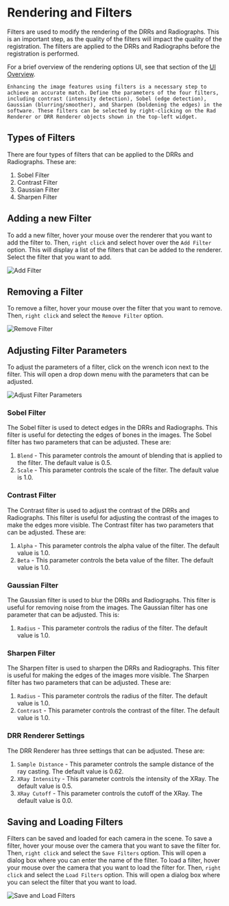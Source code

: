 # Rendering and Filters

Filters are used to modify the rendering of the DRRs and Radiographs. This is an important step, as the quality of the filters will impact the quality of the registration. The filters are applied to the DRRs and Radiographs before the registration is performed. 

For a brief overview of the rendering options UI, see that section of the [UI Overview](../user-interface.md#rendering-options).

```{note}
Enhancing the image features using filters is a necessary step to achieve an accurate match. Define the parameters of the four filters, including contrast (intensity detection), Sobel (edge detection), Gaussian (blurring/smoother), and Sharpen (boldening the edges) in the software. These filters can be selected by right-clicking on the Rad Renderer or DRR Renderer objects shown in the top-left widget.
```

## Types of Filters

There are four types of filters that can be applied to the DRRs and Radiographs. These are:

1. Sobel Filter
2. Contrast Filter
3. Gaussian Filter
4. Sharpen Filter

## Adding a new Filter

To add a new filter, hover your mouse over the renderer that you want to add the filter to. Then, `right click` and select hover over the `Add Filter` option. This will display a list of the filters that can be added to the renderer. Select the filter that you want to add.

![Add Filter](https://github.com/BrownBiomechanics/Autoscoper/releases/download/docs-resources/tutorial_FilterAdd.png)

## Removing a Filter

To remove a filter, hover your mouse over the filter that you want to remove. Then, `right click` and select the `Remove Filter` option.

![Remove Filter](https://github.com/BrownBiomechanics/Autoscoper/releases/download/docs-resources/tutorial_FilterRemove.png)

## Adjusting Filter Parameters

To adjust the parameters of a filter, click on the wrench icon next to the filter. This will open a drop down menu with the parameters that can be adjusted.

![Adjust Filter Parameters](https://github.com/BrownBiomechanics/Autoscoper/releases/download/docs-resources/tutorial_FilterAdjust.png)

### Sobel Filter

The Sobel filter is used to detect edges in the DRRs and Radiographs. This filter is useful for detecting the edges of bones in the images. The Sobel filter has two parameters that can be adjusted. These are:

1. `Blend` - This parameter controls the amount of blending that is applied to the filter. The default value is 0.5.
2. `Scale` - This parameter controls the scale of the filter. The default value is 1.0.

### Contrast Filter

The Contrast filter is used to adjust the contrast of the DRRs and Radiographs. This filter is useful for adjusting the contrast of the images to make the edges more visible. The Contrast filter has two parameters that can be adjusted. These are:

1. `Alpha` - This parameter controls the alpha value of the filter. The default value is 1.0.
2. `Beta` - This parameter controls the beta value of the filter. The default value is 1.0.

### Gaussian Filter

The Gaussian filter is used to blur the DRRs and Radiographs. This filter is useful for removing noise from the images. The Gaussian filter has one parameter that can be adjusted. This is:

1. `Radius` - This parameter controls the radius of the filter. The default value is 1.0.

### Sharpen Filter

The Sharpen filter is used to sharpen the DRRs and Radiographs. This filter is useful for making the edges of the images more visible. The Sharpen filter has two parameters that can be adjusted. These are:

1. `Radius` - This parameter controls the radius of the filter. The default value is 1.0.
2. `Contrast` - This parameter controls the contrast of the filter. The default value is 1.0.

### DRR Renderer Settings

The DRR Renderer has three settings that can be adjusted. These are:

1. `Sample Distance` - This parameter controls the sample distance of the ray casting. The default value is 0.62.
2. `XRay Intensity` - This parameter controls the intensity of the XRay. The default value is 0.5.
3. `XRay Cutoff` - This parameter controls the cutoff of the XRay. The default value is 0.0.

## Saving and Loading Filters

Filters can be saved and loaded for each camera in the scene. To save a filter, hover your mouse over the camera that you want to save the filter for. Then, `right click` and select the `Save Filters` option. This will open a dialog box where you can enter the name of the filter. To load a filter, hover your mouse over the camera that you want to load the filter for. Then, `right click` and select the `Load Filters` option. This will open a dialog box where you can select the filter that you want to load.

![Save and Load Filters](https://github.com/BrownBiomechanics/Autoscoper/releases/download/docs-resources/tutorial_FilterSaveLoad.png)